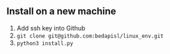 Install on a new machine
------------------------

1. Add ssh key into Github
2. `git clone git@github.com:bedapisl/linux_env.git`
3. `python3 install.py`
